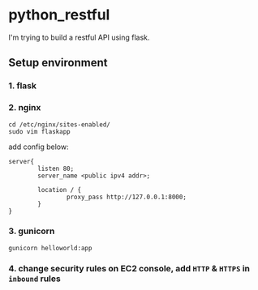 # python_restful

I'm trying to build a restful API using flask.

## Setup environment
### 1. flask
### 2. nginx
```
cd /etc/nginx/sites-enabled/
sudo vim flaskapp
```
add config below:
```
server{
        listen 80;
        server_name <public ipv4 addr>;

        location / {
                proxy_pass http://127.0.0.1:8000;
        }
}
```
### 3. gunicorn
```
gunicorn helloworld:app
```
### 4. change security rules on EC2 console, add `HTTP` & `HTTPS` in `inbound` rules
